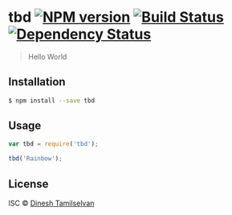 # tbd [![NPM version][npm-image]][npm-url] [![Build Status][travis-image]][travis-url] [![Dependency Status][daviddm-image]][daviddm-url]
> Hello World

## Installation

```sh
$ npm install --save tbd
```

## Usage

```js
var tbd = require('tbd');

tbd('Rainbow');
```
## License

ISC © [Dinesh Tamilselvan]()


[npm-image]: https://badge.fury.io/js/tbd.svg
[npm-url]: https://npmjs.org/package/tbd
[travis-image]: https://travis-ci.org/dineshselvantdm/tbd.svg?branch=master
[travis-url]: https://travis-ci.org/dineshselvantdm/tbd
[daviddm-image]: https://david-dm.org/dineshselvantdm/tbd.svg?theme=shields.io
[daviddm-url]: https://david-dm.org/dineshselvantdm/tbd
